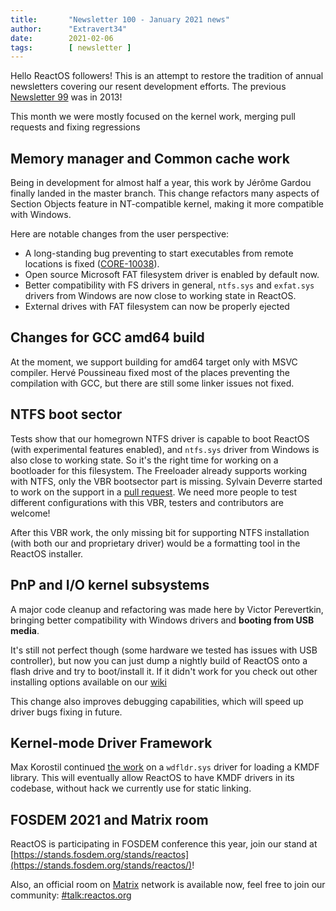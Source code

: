 ```yaml
---
title:       "Newsletter 100 - January 2021 news"
author:      "Extravert34"
date:        2021-02-06
tags:        [ newsletter ]
---
```


Hello ReactOS followers!
This is an attempt to restore the tradition of annual newsletters covering our resent development efforts.
The previous [Newsletter 99](/blogs/newsletter-99) was in 2013!

This month we were mostly focused on the kernel work, merging pull requests and fixing regressions

## Memory manager and Common cache work

Being in development for almost half a year, this work by Jérôme Gardou finally landed in the master branch.
This change refactors many aspects of Section Objects feature in NT-compatible kernel, making it more compatible with Windows.

Here are notable changes from the user perspective:
* A long-standing bug preventing to start executables from remote locations is fixed ([CORE-10038](https://jira.reactos.org/browse/CORE-10038)).
* Open source Microsoft FAT filesystem driver is enabled by default now.
* Better compatibility with FS drivers in general, `ntfs.sys` and `exfat.sys` drivers from Windows are now close to working state in ReactOS.
* External drives with FAT filesystem can now be properly ejected

## Changes for GCC amd64 build

At the moment, we support building for amd64 target only with MSVC compiler.
Hervé Poussineau fixed most of the places preventing the compilation with GCC, but there are still some linker issues not fixed.

## NTFS boot sector

Tests show that our homegrown NTFS driver is capable to boot ReactOS (with experimental features enabled),
and `ntfs.sys` driver from Windows is also close to working state. So it's the right time for working on a bootloader for this filesystem.
The Freeloader already supports working with NTFS, only the VBR bootsector part is missing.
Sylvain Deverre started to work on the support in a [pull request](https://github.com/reactos/reactos/pull/3416).
We need more people to test different configurations with this VBR, testers and contributors are welcome!

After this VBR work, the only missing bit for supporting NTFS installation (with both our and proprietary driver)
would be a formatting tool in the ReactOS installer.

## PnP and I/O kernel subsystems

A major code cleanup and refactoring was made here by Victor Perevertkin,
bringing better compatibility with Windows drivers and **booting from USB media**.

It's still not perfect though (some hardware we tested has issues with USB controller),
but now you can just dump a nightly build of ReactOS onto a flash drive and try to boot/install it.
If it didn't work for you check out other installing options available on our [wiki](https://reactos.org/wiki/Installing_ReactOS#Installing_ReactOS)

This change also improves debugging capabilities, which will speed up driver bugs fixing in future.

## Kernel-mode Driver Framework

Max Korostil continued [the work](https://github.com/reactos/reactos/pull/3276) on a `wdfldr.sys` driver for loading a KMDF library. This will eventually allow ReactOS to have KMDF drivers
in its codebase, without hack we currently use for static linking.

## FOSDEM 2021 and Matrix room

ReactOS is participating in FOSDEM conference this year, join our stand at [https://stands.fosdem.org/stands/reactos](https://stands.fosdem.org/stands/reactos/)!

Also, an official room on [Matrix](https://matrix.org) network is available now,
feel free to join our community: [#talk:reactos.org](https://matrix.to/#/#talk:reactos.org)
